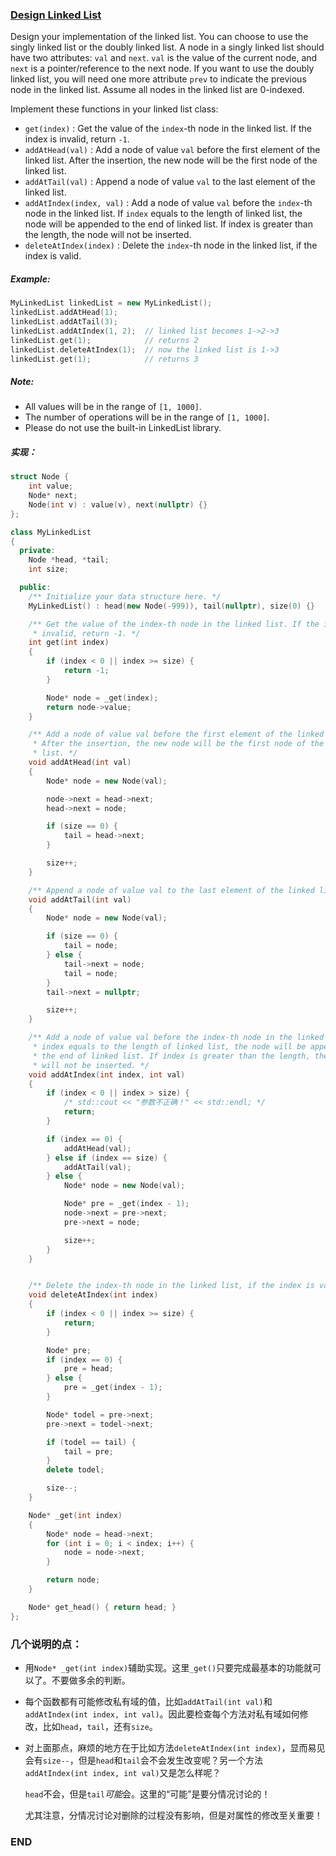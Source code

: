 ### [Design Linked List](https://leetcode.com/explore/learn/card/linked-list/209/singly-linked-list/1290/)

Design your implementation of the linked list. You can choose to use the singly linked list or the doubly linked list. A node in a singly linked list should have two attributes: `val` and `next`. `val` is the value of the current node, and `next` is a pointer/reference to the next node. If you want to use the doubly linked list, you will need one more attribute `prev` to indicate the previous node in the linked list. Assume all nodes in the linked list are 0-indexed.

Implement these functions in your linked list class:

- `get(index)` : Get the value of the `index`-th node in the linked list. If the index is invalid, return `-1`.
- `addAtHead(val)` : Add a node of value `val` before the first element of the linked list. After the insertion, the new node will be the first node of the linked list.
- `addAtTail(val)` : Append a node of value `val` to the last element of the linked list.
- `addAtIndex(index, val)` : Add a node of value `val` before the `index`-th node in the linked list. If `index` equals to the length of linked list, the node will be appended to the end of linked list. If index is greater than the length, the node will not be inserted.
- `deleteAtIndex(index)` : Delete the `index`-th node in the linked list, if the index is valid.

##### Example:

```c++
MyLinkedList linkedList = new MyLinkedList();
linkedList.addAtHead(1);
linkedList.addAtTail(3);
linkedList.addAtIndex(1, 2);  // linked list becomes 1->2->3
linkedList.get(1);            // returns 2
linkedList.deleteAtIndex(1);  // now the linked list is 1->3
linkedList.get(1);            // returns 3
```

##### Note:

- All values will be in the range of `[1, 1000]`.
- The number of operations will be in the range of `[1, 1000]`.
- Please do not use the built-in LinkedList library.

##### 实现：

```c++
struct Node {
    int value;
    Node* next;
    Node(int v) : value(v), next(nullptr) {}
};

class MyLinkedList
{
  private:
    Node *head, *tail;
    int size;

  public:
    /** Initialize your data structure here. */
    MyLinkedList() : head(new Node(-999)), tail(nullptr), size(0) {}

    /** Get the value of the index-th node in the linked list. If the index is
     * invalid, return -1. */
    int get(int index)
    {
        if (index < 0 || index >= size) {
            return -1;
        }

        Node* node = _get(index);
        return node->value;
    }

    /** Add a node of value val before the first element of the linked list.
     * After the insertion, the new node will be the first node of the linked
     * list. */
    void addAtHead(int val)
    {
        Node* node = new Node(val);

        node->next = head->next;
        head->next = node;

        if (size == 0) {
            tail = head->next;
        }

        size++;
    }

    /** Append a node of value val to the last element of the linked list. */
    void addAtTail(int val)
    {
        Node* node = new Node(val);

        if (size == 0) {
            tail = node;
        } else {
            tail->next = node;
            tail = node;
        }
        tail->next = nullptr;

        size++;
    }

    /** Add a node of value val before the index-th node in the linked list. If
     * index equals to the length of linked list, the node will be appended to
     * the end of linked list. If index is greater than the length, the node
     * will not be inserted. */
    void addAtIndex(int index, int val)
    {
        if (index < 0 || index > size) {
            /* std::cout << "参数不正确！" << std::endl; */
            return;
        }

        if (index == 0) {
            addAtHead(val);
        } else if (index == size) {
            addAtTail(val);
        } else {
            Node* node = new Node(val);

            Node* pre = _get(index - 1);
            node->next = pre->next;
            pre->next = node;

            size++;
        }
    }


    /** Delete the index-th node in the linked list, if the index is valid. */
    void deleteAtIndex(int index)
    {
        if (index < 0 || index >= size) {
            return;
        }

        Node* pre;
        if (index == 0) {
            pre = head;
        } else {
            pre = _get(index - 1);
        }

        Node* todel = pre->next;
        pre->next = todel->next;

        if (todel == tail) {
            tail = pre;
        }
        delete todel;

        size--;
    }

    Node* _get(int index)
    {
        Node* node = head->next;
        for (int i = 0; i < index; i++) {
            node = node->next;
        }

        return node;
    }

    Node* get_head() { return head; }
};

```

### 几个说明的点：

- 用`Node* _get(int index)`辅助实现。这里`_get()`只要完成最基本的功能就可以了。不要做多余的判断。

- 每个函数都有可能修改私有域的值，比如`addAtTail(int val)`和`addAtIndex(int index, int val)`。因此要检查每个方法对私有域如何修改，比如`head`，`tail`，还有`size`。

- 对上面那点，麻烦的地方在于比如方法`deleteAtIndex(int index)`，显而易见会有`size--`，但是`head`和`tail`会不会发生改变呢？另一个方法`addAtIndex(int index, int val)`又是怎么样呢？

  `head`不会，但是`tail`*可能*会。这里的“可能”是要分情况讨论的！

  尤其注意，分情况讨论对删除的过程没有影响，但是对属性的修改至关重要！ <!--在这里栽过无数坑！-->

### END